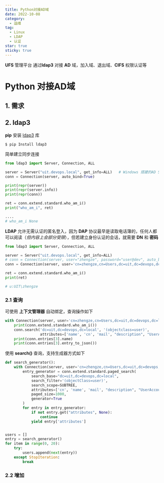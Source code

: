 ```yaml
---
title: Python对接AD域
date: 2022-10-08
category:
  - 运维
tag:
  - Linux
  - LDAP
  - 认证
star: true
sticky: true
---
```


**UFS** 管理平台 通过**ldap3** 对接 **AD** 域，加入域、退出域、**CIFS** 权限认证等 



<!-- more -->

# Python 对接AD域

## 1. 需求



## 2. ldap3

**pip** 安装 [ldap3](https://ldap3.readthedocs.io/en/latest/welcome.html) 库

```shell
$ pip Install ldap3
```

简单建立同步连接

```python
from ldap3 import Server, Connection, ALL

server = Server("uit.devops.local", get_info=ALL)	# Windows 搭建的AD Server 域名
conn = Connection(server, auto_bind=True)

print(repr(server))
print(repr(server.info))
print(repr(conn))

ret = conn.extend.standard.who_am_i()
print("who_am_i", ret)

....
# who_am_i None
```

**LDAP** 允许无需认证的匿名登入，因为 **DAP** 协议最早是读取电话簿的，任何人都可以阅读（*但内容上会部分受限*），但若建立身份认证的会话，就需要 **DN** 和 **密码** 

```python
from ldap3 import Server, Connection, ALL

server = Server("uit.devops.local", get_info=ALL)
# conn = Connection(server, user="zhengze", password="user@dev", auto_bind=True) # 或使用 DN
conn = Connection(server, user='cn=zhengze,cn=Users,dc=uit,dc=devops,dc=local', password='user@dev', auto_bind=True)

ret = conn.extend.standard.who_am_i()
print(ret)

# u:UIT\zhengze
```

### 2.1 查询

可使用 **上下文管理器** 自动绑定，查询操作如下

```python
with Connection(server, user='cn=zhengze,cn=Users,dc=uit,dc=devops,dc=local', password='user@dev') as conn:
    print(conn.extend.standard.who_am_i())
    conn.search('dc=uit,dc=devops,dc=local', '(objectclass=user)',
                attributes=['name', 'cn', 'mail', "description", "UserAccountControl"])
    print(conn.entries[3].name)
    print(conn.entries[3].entry_to_json())
```

使用 **search()** 查询，支持生成器方式如下

```python
def search_generator():
    with Connection(server, user='cn=zhengze,cn=Users,dc=uit,dc=devops,dc=local', password='user@dev') as conn:
        entry_generator = conn.extend.standard.paged_search(
            search_base="dc=uit,dc=devops,dc=local",
            search_filter='(objectClass=user)',
            search_scope=SUBTREE,
            attributes=['cn', 'name', 'mail', "description", "UserAccountControl"],
            paged_size=1000,
            generator=True
        )
        for entry in entry_generator:
            if not entry.get("attributes", None):
                continue
            yield entry['attributes']


users = []
entry = search_generator()
for item in range(0, 20):
    try:
        users.append(next(entry))
    except StopIteration:
        break
```

### 2.2 增加

```

```

